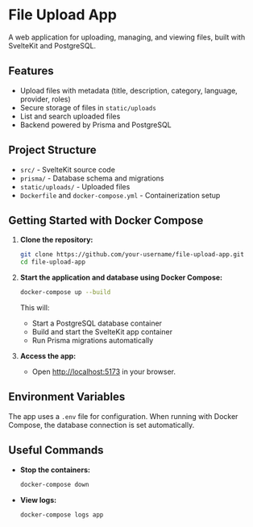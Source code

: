 # File Upload App

A web application for uploading, managing, and viewing files, built with SvelteKit and PostgreSQL.

## Features

- Upload files with metadata (title, description, category, language, provider, roles)
- Secure storage of files in `static/uploads`
- List and search uploaded files
- Backend powered by Prisma and PostgreSQL

## Project Structure

- `src/` - SvelteKit source code
- `prisma/` - Database schema and migrations
- `static/uploads/` - Uploaded files
- `Dockerfile` and `docker-compose.yml` - Containerization setup

## Getting Started with Docker Compose

1. **Clone the repository:**
   ```sh
   git clone https://github.com/your-username/file-upload-app.git
   cd file-upload-app
   ```

2. **Start the application and database using Docker Compose:**
   ```sh
   docker-compose up --build
   ```

   This will:
   - Start a PostgreSQL database container
   - Build and start the SvelteKit app container
   - Run Prisma migrations automatically

3. **Access the app:**
   - Open [http://localhost:5173](http://localhost:5173) in your browser.

## Environment Variables

The app uses a `.env` file for configuration. When running with Docker Compose, the database connection is set automatically.

## Useful Commands

- **Stop the containers:**
  ```sh
  docker-compose down
  ```
- **View logs:**
  ```sh
  docker-compose logs app